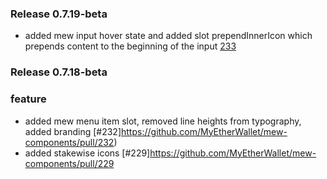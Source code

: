 ### Release 0.7.19-beta
* added mew input hover state and added slot prependInnerIcon which prepends content to the beginning of the input [233](https://github.com/MyEtherWallet/mew-components/pull/233)

### Release 0.7.18-beta

### feature

* added mew menu item slot, removed line heights from typography, added branding [#232]https://github.com/MyEtherWallet/mew-components/pull/232)
* added stakewise icons [#229]https://github.com/MyEtherWallet/mew-components/pull/229


